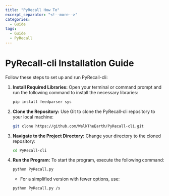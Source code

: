 ```yaml
---
title: "PyRecall How To"
excerpt_separator: "<!--more-->"
categories:
  - Guide
tags:
  - Guide
  - PyRecall
---
```


# PyRecall-cli Installation Guide

Follow these steps to set up and run PyRecall-cli:

1. **Install Required Libraries:**
   Open your terminal or command prompt and run the following command to install the necessary libraries:
   ```bash
   pip install feedparser sys
   ```

2. **Clone the Repository:**
   Use Git to clone the PyRecall-cli repository to your local machine:
   ```bash
   git clone https://github.com/WalkTheEarth/PyRecall-cli.git
   ```

3. **Navigate to the Project Directory:**
   Change your directory to the cloned repository:
   ```bash
   cd PyRecall-cli
   ```

4. **Run the Program:**
   To start the program, execute the following command:
   ```bash
   python PyRecall.py
   ```
   - For a simplified version with fewer options, use:
   ```bash
   python PyRecall.py /s
   ```
